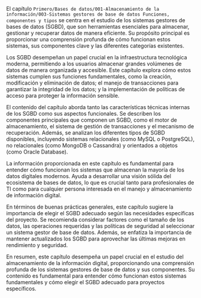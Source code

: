 El capítulo `Primero/Bases de datos/001-Almacenamiento de la información/003-Sistemas gestores de base de datos Funciones, componentes y tipos` se centra en el estudio de los sistemas gestores de bases de datos (SGBD), que son herramientas esenciales para almacenar, gestionar y recuperar datos de manera eficiente. Su propósito principal es proporcionar una comprensión profunda de cómo funcionan estos sistemas, sus componentes clave y las diferentes categorías existentes.

Los SGBD desempeñan un papel crucial en la infraestructura tecnológica moderna, permitiendo a los usuarios almacenar grandes volúmenes de datos de manera organizada y accesible. Este capítulo explora cómo estos sistemas cumplen sus funciones fundamentales, como la creación, modificación y eliminación de datos; el manejo de transacciones para garantizar la integridad de los datos; y la implementación de políticas de acceso para proteger la información sensible.

El contenido del capítulo aborda tanto las características técnicas internas de los SGBD como sus aspectos funcionales. Se describen los componentes principales que componen un SGBD, como el motor de almacenamiento, el sistema de gestión de transacciones y el mecanismo de recuperación. Además, se analizan los diferentes tipos de SGBD disponibles, incluyendo sistemas relacionales (como MySQL o PostgreSQL), no relacionales (como MongoDB o Cassandra) y orientados a objetos (como Oracle Database).

La información proporcionada en este capítulo es fundamental para entender cómo funcionan los sistemas que almacenan la mayoría de los datos digitales modernos. Ayuda a desarrollar una visión sólida del ecosistema de bases de datos, lo que es crucial tanto para profesionales de TI como para cualquier persona interesada en el manejo y almacenamiento de información digital.

En términos de buenas prácticas generales, este capítulo sugiere la importancia de elegir el SGBD adecuado según las necesidades específicas del proyecto. Se recomienda considerar factores como el tamaño de los datos, las operaciones requeridas y las políticas de seguridad al seleccionar un sistema gestor de base de datos. Además, se enfatiza la importancia de mantener actualizados los SGBD para aprovechar las últimas mejoras en rendimiento y seguridad.

En resumen, este capítulo desempeña un papel crucial en el estudio del almacenamiento de la información digital, proporcionando una comprensión profunda de los sistemas gestores de base de datos y sus componentes. Su contenido es fundamental para entender cómo funcionan estos sistemas fundamentales y cómo elegir el SGBD adecuado para proyectos específicos.
